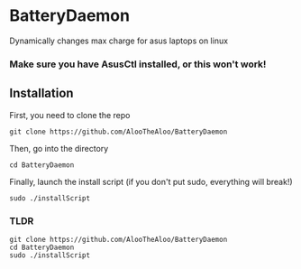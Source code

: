 # BatteryDaemon
Dynamically changes max charge for asus laptops on linux

### Make sure you have AsusCtl installed, or this won't work!

## Installation
First, you need to clone the repo
```
git clone https://github.com/AlooTheAloo/BatteryDaemon
```
Then, go into the directory
```
cd BatteryDaemon
```
Finally, launch the install script (if you don't put sudo, everything will break!)
```
sudo ./installScript
```
### TLDR
```
git clone https://github.com/AlooTheAloo/BatteryDaemon
cd BatteryDaemon
sudo ./installScript
```
